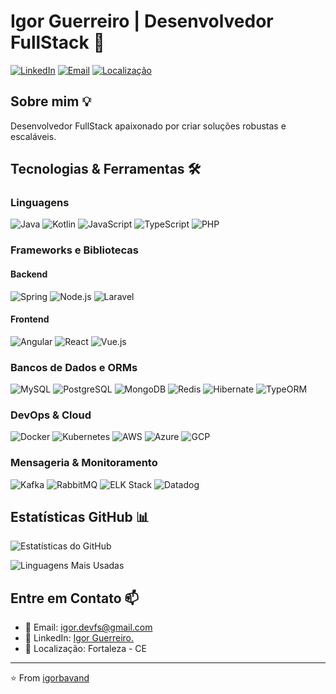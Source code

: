 # Igor Guerreiro | Desenvolvedor FullStack 🚀

[![LinkedIn](https://img.shields.io/badge/LinkedIn-0077B5?style=for-the-badge&logo=linkedin&logoColor=white)](https://linkedin.com/in/igor-g-b75875140)
[![Email](https://img.shields.io/badge/Gmail-D14836?style=for-the-badge&logo=gmail&logoColor=white)](mailto:igor.devfs@gmail.com)
[![Localização](https://img.shields.io/badge/Fortaleza-CE-green?style=for-the-badge)](https://github.com/)

## Sobre mim 💡

Desenvolvedor FullStack apaixonado por criar soluções robustas e escaláveis.

## Tecnologias & Ferramentas 🛠️

### Linguagens
![Java](https://img.shields.io/badge/Java-ED8B00?style=flat-square&logo=openjdk&logoColor=white)
![Kotlin](https://img.shields.io/badge/Kotlin-0095D5?style=flat-square&logo=kotlin&logoColor=white)
![JavaScript](https://img.shields.io/badge/JavaScript-F7DF1E?style=flat-square&logo=javascript&logoColor=black)
![TypeScript](https://img.shields.io/badge/TypeScript-007ACC?style=flat-square&logo=typescript&logoColor=white)
![PHP](https://img.shields.io/badge/PHP-777BB4?style=flat-square&logo=php&logoColor=white)

### Frameworks e Bibliotecas
#### Backend
![Spring](https://img.shields.io/badge/Spring-6DB33F?style=flat-square&logo=spring&logoColor=white)
![Node.js](https://img.shields.io/badge/Node.js-43853D?style=flat-square&logo=node.js&logoColor=white)
![Laravel](https://img.shields.io/badge/Laravel-FF2D20?style=flat-square&logo=laravel&logoColor=white)

#### Frontend
![Angular](https://img.shields.io/badge/Angular-DD0031?style=flat-square&logo=angular&logoColor=white)
![React](https://img.shields.io/badge/React-20232A?style=flat-square&logo=react&logoColor=61DAFB)
![Vue.js](https://img.shields.io/badge/Vue.js-35495E?style=flat-square&logo=vue.js&logoColor=4FC08D)

### Bancos de Dados e ORMs
![MySQL](https://img.shields.io/badge/MySQL-00000F?style=flat-square&logo=mysql&logoColor=white)
![PostgreSQL](https://img.shields.io/badge/PostgreSQL-316192?style=flat-square&logo=postgresql&logoColor=white)
![MongoDB](https://img.shields.io/badge/MongoDB-4EA94B?style=flat-square&logo=mongodb&logoColor=white)
![Redis](https://img.shields.io/badge/Redis-DC382D?style=flat-square&logo=redis&logoColor=white)
![Hibernate](https://img.shields.io/badge/Hibernate-59666C?style=flat-square&logo=hibernate&logoColor=white)
![TypeORM](https://img.shields.io/badge/TypeORM-007ACC?style=flat-square&logo=typeorm&logoColor=white)

### DevOps & Cloud
![Docker](https://img.shields.io/badge/Docker-2496ED?style=flat-square&logo=docker&logoColor=white)
![Kubernetes](https://img.shields.io/badge/Kubernetes-326CE5?style=flat-square&logo=kubernetes&logoColor=white)
![AWS](https://img.shields.io/badge/AWS-232F3E?style=flat-square&logo=amazon-aws&logoColor=white)
![Azure](https://img.shields.io/badge/Azure-0089D6?style=flat-square&logo=microsoft-azure&logoColor=white)
![GCP](https://img.shields.io/badge/GCP-4285F4?style=flat-square&logo=google-cloud&logoColor=white)

### Mensageria & Monitoramento
![Kafka](https://img.shields.io/badge/Kafka-231F20?style=flat-square&logo=apache-kafka&logoColor=white)
![RabbitMQ](https://img.shields.io/badge/RabbitMQ-FF6600?style=flat-square&logo=rabbitmq&logoColor=white)
![ELK Stack](https://img.shields.io/badge/ELK-005571?style=flat-square&logo=elastic&logoColor=white)
![Datadog](https://img.shields.io/badge/Datadog-632CA6?style=flat-square&logo=datadog&logoColor=white)



## Estatísticas GitHub 📊

![Estatísticas do GitHub](https://github-readme-stats.vercel.app/api?username=igorbavand&show_icons=true&theme=dracula)

![Linguagens Mais Usadas](https://github-readme-stats.vercel.app/api/top-langs/?username=igorbavand&layout=compact&theme=dracula)

## Entre em Contato 📫

- 📧 Email: igor.devfs@gmail.com
- 💼 LinkedIn: [Igor Guerreiro.](https://linkedin.com/in/igor-g-b75875140)
- 📍 Localização: Fortaleza - CE

---

⭐️ From [igorbavand](https://github.com/igorbavand)

